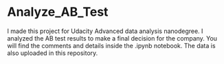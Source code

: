 # Analyze_AB_Test

I made this project for Udacity Advanced data analysis nanodegree. I analyzed the AB test results to make a final decision for the company. You will find the comments and details inside the .ipynb notebook. The data is also uploaded in this repository.
